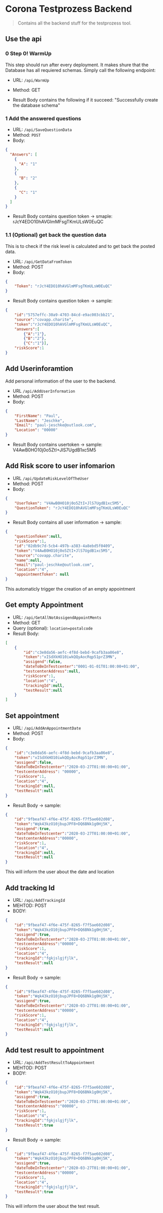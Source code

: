 # Corona Testprozess Backend

> Contains all the backend stuff for the testprozess tool.

## Use the api

### 0 Step 0! WarmUp

This step should run after every deployment. It makes shure that the Database has all requiered schemas. Simply call the following endpoint:

- URL: `/api/WarmUp`
- Method: GET

- Result Body contains the following if it succeed: "Successfully create the database schema"

### 1 Add the answered questions

- URL: `/api/SaveQuestionData`
- Method: `POST`
- Body: 

```json
{
  "Answers": [
    {
      "A": "1"
    },
    {
      "B": "2"
    },
    {
      "C": "1"
    }
  ]
}
```

- Result Body contains question token -> smaple: rJcY4EDO10hAVGlmMFsgTKmULsW0EuQC

### 1.1 (Optional) get back the question data

This is to check if the risk level is calculated and to get back the posted data.

- URL: `/api/GetDataFromToken`
- Method: POST
- Body:

```json
{
    "Token": "rJcY4EDO10hAVGlmMFsgTKmULsW0EuQC"
}
```

- Result Body contains question token -> sample: 

```json
{
    "id":"5757effc-30a9-4703-84cd-e9ac003cbb21",
    "source":"covapp.charite",
    "token":"rJcY4EDO10hAVGlmMFsgTKmULsW0EuQC",
    "answers":[
        {"A":"1"},
        {"B":"2"},
        {"C":"1"}],
    "riskScore":1
}
```

## Add Userinforamtion

Add personal information of the user to the backend.

- URL `/api/AddUserInformation`
- Method: POST
- Body:

```json
{
    "FirstName": "Paul", 
    "LastName": "Jeschke", 
    "Email": "paul-jeschke@outlook.com", 
    "Location": "00000"
}
```

- Result Body contains usertoken -> sample: V4AwB0HO10j0o5ZtI+JlS7UgdB1xc5M5

## Add Risk score to user infomarion

- URL `/api/UpdateRiskLevelOfTheUser`
- Method: POST
- Body:

```json
{
    "UserToken": "V4AwB0HO10j0o5ZtI+JlS7UgdB1xc5M5", 
    "QuestionToken": "rJcY4EDO10hAVGlmMFsgTKmULsW0EuQC"
}
```

- Result Body contains all user information -> sample:

```json
{
    "questionToken":null,
    "riskScore":1,
    "id":"02db9c7d-5cb4-497b-a383-4a8ebd5f0409",
    "token":"V4AwB0HO10j0o5ZtI+JlS7UgdB1xc5M5",
    "source":"covapp.charite",
    "name":null,
    "email":"paul-jeschke@outlook.com",
    "location":"4",
    "appointmentToken": null
}
```

This automaticly trigger the creation of an empty appointment

## Get empty Appointment

- URL: `/api/GetAllNotAssigendAppointMents`
- Method: GET
- Query (optional): `location=postalcode`
- Result Body: 

```json
[
    {
        "id":"c3e8da56-aefc-4f8d-bebd-9cafb3aa86e8",
        "token":"xISdXkHO10iwkQQyAocRqp51prZ3MN",
        "assigend":false,
        "dateToBeInTestcenter":"0001-01-01T01:00:00+01:00",
        "testcenterAddress":null,
        "riskScore":1,
        "location":"4",
        "trackingId":null,
        "testResult":null
    }
]
```

## Set appointment

- URL: `/api/AddAnAppointmentDate`
- Method: POST
- Body: 

```json
{
    "id":"c3e8da56-aefc-4f8d-bebd-9cafb3aa86e8",
    "token":"xISdXkHO10iwkQQyAocRqp51prZ3MN",
    "assigend":false,
    "dateToBeInTestcenter":"2020-03-27T01:00:00+01:00",
    "testcenterAddress": "00000",
    "riskScore":1,
    "location":"4",
    "trackingId":null,
    "testResult":null
}
```

- Result Body -> sample: 

```json
{
    "id":"9fbeaf47-4f6e-475f-8265-f7f5ae602d08",
    "token":"Wqk43kzO10jbupJPF8+DQ6BNk1g0Hj5K",
    "assigend":true,
    "dateToBeInTestcenter":"2020-03-27T01:00:00+01:00",
    "testcenterAddress":"00000",
    "riskScore":1,
    "location":"4",
    "trackingId":null,
    "testResult":null
}
```

This will inform the user about the date and location

## Add tracking Id

- URL: `/api/AddTrackingId`
- MEHTOD: POST
- BODY: 

```json
{
    "id":"9fbeaf47-4f6e-475f-8265-f7f5ae602d08",
    "token":"Wqk43kzO10jbupJPF8+DQ6BNk1g0Hj5K",
    "assigend":true,
    "dateToBeInTestcenter":"2020-03-27T01:00:00+01:00",
    "testcenterAddress":"00000",
    "riskScore":1,
    "location":"4",
    "trackingId":"fgkjslgjfjlk",
    "testResult":null
}
```

- Result Body -> sample:

```json
{
    "id":"9fbeaf47-4f6e-475f-8265-f7f5ae602d08",
    "token":"Wqk43kzO10jbupJPF8+DQ6BNk1g0Hj5K",
    "assigend":true,
    "dateToBeInTestcenter":"2020-03-27T01:00:00+01:00",
    "testcenterAddress":"00000",
    "riskScore":1,
    "location":"4",
    "trackingId":"fgkjslgjfjlk",
    "testResult":null
}
```

## Add test result to appointment

- URL: `/api/AddTestResultToAppointment`
- MEHTOD: POST
- BODY: 

```json
{
    "id":"9fbeaf47-4f6e-475f-8265-f7f5ae602d08",
    "token":"Wqk43kzO10jbupJPF8+DQ6BNk1g0Hj5K",
    "assigend":true,
    "dateToBeInTestcenter":"2020-03-27T01:00:00+01:00",
    "testcenterAddress":"00000",
    "riskScore":1,
    "location":"4",
    "trackingId":"fgkjslgjfjlk",
    "testResult":true
}
```

- Result Body -> sample:

```json
{
    "id":"9fbeaf47-4f6e-475f-8265-f7f5ae602d08",
    "token":"Wqk43kzO10jbupJPF8+DQ6BNk1g0Hj5K",
    "assigend":true,
    "dateToBeInTestcenter":"2020-03-27T01:00:00+01:00",
    "testcenterAddress":"00000",
    "riskScore":1,
    "location":"4",
    "trackingId":"fgkjslgjfjlk",
    "testResult":true
}
```

This will inform the user about the test result.


